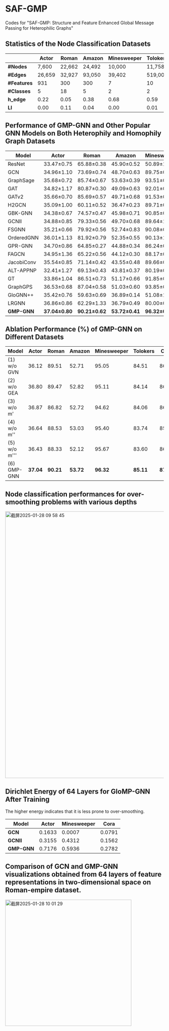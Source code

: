 # SAF-GMP

Codes for "SAF-GMP: Structure and Feature Enhanced Global Message Passing for Heterophilic Graphs"

## Statistics of the Node Classification Datasets

|                 | **Actor** | **Roman** | **Amazon** | **Minesweeper** | **Tolokers** | **Cora** | **Pubmed** |
|-----------------|-----------|-----------|------------|-----------------|--------------|----------|------------|
| **#Nodes**      | 7,600     | 22,662    | 24,492     | 10,000          | 11,758       | 2,708    | 19,717     |
| **#Edges**      | 26,659    | 32,927    | 93,050     | 39,402          | 519,000      | 5,278    | 44,324     |
| **#Features**   | 931       | 300       | 300        | 7               | 10           | 1,433    |  500       |
| **#Classes**    | 5         | 18        | 5          | 2               | 2            | 7        | 3          |
| **h_edge**| 0.22      | 0.05      | 0.38       | 0.68            | 0.59         | 0.81     | 0.80       |
| **LI**          | 0.00      | 0.11      | 0.04       | 0.00            | 0.01         | 0.59     | 0.41       |



## Performance of GMP-GNN and Other Popular GNN Models on Both Heterophily and Homophily Graph Datasets

| **Model**      | **Actor**                   | **Roman**             | **Amazon**            | **Minesweeper**        | **Tolokers**          | **Cora**             | **Pubmed**            |
|-----------------|----------------------------|-----------------------|-----------------------|------------------------|-----------------------|-----------------------|-----------------------|
| ResNet         | 33.47±0.75                 | 65.88±0.38           | 45.90±0.52           | 50.89±1.39            | 72.95±1.06           | 74.95±2.09           | 86.78±0.38           |
| GCN            | 34.96±1.10                 | 73.69±0.74           | 48.70±0.63           | 89.75±0.52            | 83.64±0.67           | 86.60±0.95           | 88.18±0.50           |
| GraphSage      | 35.68±0.72                 | 85.74±0.67           | 53.63±0.39           | 93.51±0.57            | 82.43±0.44           | 86.66±1.42           | 88.83±0.50           |
| GAT            | 34.82±1.17                 | 80.87±0.30           | 49.09±0.63           | 92.01±0.68            | 83.70±0.47           | 86.80±1.02           | 87.82±0.43           |
| GATv2          | 35.66±0.70                 | 85.69±0.57           | 49.71±0.68           | 91.53±0.66            | 82.93±0.62           | 86.73±1.15           | 87.81±0.52           |
| H2GCN          | 35.09±1.00                 | 60.11±0.52           | 36.47±0.23           | 89.71±0.31            | 73.35±0.01           | 87.12±0.81           | 88.53±0.42           |
| GBK-GNN        | 34.38±0.67                 | 74.57±0.47           | 45.98±0.71           | 90.85±0.58            | 81.01±0.67           | 86.74±0.74           | 88.79±0.53           |
| GCNII          | 34.88±0.85                 | 79.33±0.56           | 49.70±0.68           | 89.64±1.18            | 84.89±0.54           | 86.12±0.88           | 88.80±0.43           |
| FSGNN          | 35.21±0.66                 | 79.92±0.56           | 52.74±0.83           | 90.08±0.70            | 82.76±0.61           | 85.49±1.15           | 89.31±0.37           |
| OrderedGNN     | 36.01±1.13                 | 81.92±0.79           | 52.35±0.55           | 90.13±1.77            | 81.85±0.87           | 86.96±1.44           | 89.07±0.52           |
| GPR-GNN        | 34.70±0.86                 | 64.85±0.27           | 44.88±0.34           | 86.24±0.61            | 72.94±0.97           | 87.63±1.59           | 88.58±0.48           |
| FAGCN          | 34.95±1.36                 | 65.22±0.56           | 44.12±0.30           | 88.17±0.73            | 77.75±1.05           | 87.89±0.85           | 89.32±0.28           |
| JacobiConv     | 35.54±0.85                 | 71.14±0.42           | 43.55±0.48           | 89.66±0.40            | 68.66±0.65           | 86.76±0.98           | 89.02±0.39           |
| ALT-APPNP      | 32.41±1.27                 | 69.13±0.43           | 43.81±0.37           | 80.19±0.26            | 78.60±0.62           | 85.01±0.86           | 89.06±0.48           |
| GT             | 33.86±1.04                 | 86.51±0.73           | 51.17±0.66           | 91.85±0.76            | 83.23±0.64           | 86.76±1.30           | 87.17±0.58           |
| GraphGPS       | 36.53±0.68                 | 87.04±0.58           | 51.03±0.60           | 93.85±0.41            | 84.81±0.86           | 86.56±1.01           | 88.94±0.57           |
| GloGNN++       | 35.42±0.76                 | 59.63±0.69           | 36.89±0.14           | 51.08±1.23            | 73.39±1.17           | **88.33±1.09**       | 89.24±0.39           |
| LRGNN          | 36.86±0.86                 | 62.29±1.33           | 36.79±0.49           | 80.00±0.00            | 78.51±0.38           | 88.26±1.02           | 89.26±0.62           |
| **GMP-GNN**    | **37.04±0.80**             | **90.21±0.62**       | **53.72±0.41**       | **96.32±0.42**        | **85.11±0.64**       | 87.53±1.32           | **89.72±0.37**       |


## Ablation Performance (%) of GMP-GNN on Different Datasets

| **Model**         | **Actor**    | **Roman**    | **Amazon**   | **Minesweeper** | **Tolokers**  | **Cora**     | **Pubmed**   |
|--------------------|--------------|--------------|--------------|-----------------|---------------|--------------|--------------|
| (1) w/o GVN       | 36.12        | 89.51        | 52.71        | 95.05           | 84.51         | 86.57        | 88.80        |
| (2) w/o GEA       | 36.80        | 89.47        | 52.82        | 95.11           | 84.14         | 86.46        | 89.12        |
| (3) w/o m'  | 36.87        | 86.82        | 52.72        | 94.62           | 84.06         | 86.31        | 89.48        |
| (4) w/o m'' | 36.64        | 88.53        | 53.03        | 95.40           | 83.74         | 85.71        | 88.95        |
| (5) w/o m''' | 36.43        | 88.33        | 52.12        | 95.67           | 83.60         | 86.92        | 88.84        |
| (6) GMP-GNN        | **37.04**   | **90.21**    | **53.72**    | **96.32**       | **85.11**     | **87.53**    | **89.72**    |


## Node classification performances for over-smoothing problems with various depths
<img width="847" alt="截屏2025-01-28 09 58 45" src="https://github.com/user-attachments/assets/7dedeae6-6718-40e7-a50d-872781aa04bb" />

## Dirichlet Energy of 64 Layers for GloMP-GNN After Training

The higher energy indicates that it is less prone to over-smoothing.

| **Model**       | **Actor**   | **Minesweeper** | **Cora**    |
|------------------|-------------|-----------------|-------------|
| **GCN**         | 0.1633      | 0.0007          | 0.0791      |
| **GCNII**       | 0.3155      | 0.4312          | 0.1562      |
| **GMP-GNN**   | 0.7176      | 0.5936          | 0.2782      |


## Comparison of GCN and GMP-GNN visualizations obtained from 64 layers of feature representations in two-dimensional space on Roman-empire dataset.
<img width="401" alt="截屏2025-01-28 10 01 29" src="https://github.com/user-attachments/assets/8935ac75-9e27-47eb-8d8f-89b1587b823b" />

